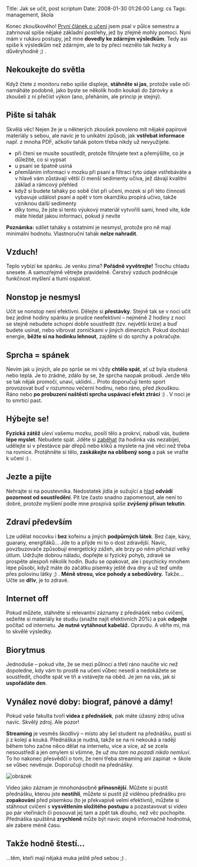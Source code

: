 Title: Jak se učit, post scriptum
Date: 2008-01-30 01:26:00
Lang: cs
Tags: management, škola

Konec zkouškového! [První článek o učení]({filename}2007-11-17_jak-se-ucit.md) jsem psal v půlce semestru a zahrnoval spíše nějaké základní postřehy, jež by zřejmě mohly pomoci. Nyní mám v rukávu postupy, jež mne **dovedly ke zdárným výsledkům**. Tedy asi spíše k výsledkům než zdárným, ale to by přeci neznělo tak hezky a důvěryhodně ;) .

## Nekoukejte do světla

Když čtete z monitoru nebo spíše displeje, **stáhněte si jas**, protože vaše oči namáháte podobně, jako byste se několik hodin koukali do žárovky a zkoušeli z ní přečíst výkon (ano, přeháním, ale princip je stejný).

## Pište si tahák

Skvělá věc! Nejen že je u některých zkoušek povoleno mít nějaké papírové materiály s sebou, ale navíc je to unikátní způsob, jak **vstřebat informace** např. z mnoha PDF, ačkoliv tahák potom třeba nikdy už nevyužijete.

-   při čtení se musíte soustředit, protože filtrujete text a přemýšlíte, co je důležité, co si vypsat
-   u psaní se špatně usíná
-   přemíláním informací v mozku při psaní a filtraci tyto údaje vstřebáváte a v hlavě vám zůstávají větší či menší sedimenty učiva, jež dávají kvalitní základ a rámcový přehled
-   když si budete taháky po sobě číst při učení, mozek si při této činnosti vybavuje událost psaní a opět v tom okamžiku propírá učivo, takže vzniknou další sedimenty
-   díky tomu, že jste si tento výukový materiál vytvořili sami, hned víte, kde máte hledat jakou informaci, pokud ji nevíte

**Poznámka:** sdílet taháky s ostatními je nesmysl, protože pro ně mají minimální hodnotu. Vlastnoruční tahák **nelze nahradit**.

## Vzduch!

Teplo vybízí ke spánku. Je venku zima? **Pořádně vyvětrejte!** Trochu chladu snesete. A samozřejmě větrejte pravidelně. Čerstvý vzduch podněcuje funkčnost myšlení a tlumí ospalost.

## Nonstop je nesmysl

Učit se nonstop není efektivní. Dělejte si **přestávky**. Stejně tak se v noci učit bez jediné hodiny spánku je prudce neefektivní – nejméně 2 hodiny z noci se stejně nebudete schopni dobře soustředit (tzv. největší krize) a buď budete usínat, nebo vibrovat zorničkami v jiných dimenzích. Pokud dochází energie, **běžte si na hodinku lehnout**, zajděte si do sprchy a pokračujte.

## Sprcha = spánek

Nevím jak u jiných, ale po sprše se mi vždy **chtělo spát**, ať už byla studená nebo teplá. Je to zrádné, zdálo by se, že sprcha naopak probudí. Jenže tělo se tak nějak promočí, unaví, uklidní… Proto doporučuji tento sport provozovat buď v rozumnou večerní hodinu, nebo ráno, před zkouškou. Ráno nebo **po probuzení naštěstí sprcha uspávací efekt ztrácí** :) . V noci je to smrtící past.

## Hýbejte se!

**Fyzická zátěž** uleví vašemu mozku, posílí tělo a prokrví, nabudí vás, budete **lépe myslet**. Nebudete spát. Jděte si [zaběhat]({filename}2007-08-16_run-forrest-run.md) (ta hodinka vás nezabije), udělejte si v přestávce pár dřepů nebo kliků a myslete na jiné věci než třeba na rovnice. Protáhněte si tělo, **zaskákejte na oblíbený song** a pak se vraťte k učení :) .

## Jezte a pijte

Nehrajte si na poustevníka. Nedostatek jídla je sužující a [hlad](http://hlad.javorek.net) **odvádí pozornost od soustředění**. Pít lze často snadno zapomenout, ale není to dobré, protože myšlení podle mne prospívá spíše **zvýšený přísun tekutin**.

## Zdraví především

Lze udělat nocovku i **bez** kofeinu a jiných **podpůrných látek**. Bez čaje, kávy, guarany, energiťáků… Jde to a přijde mi to o dost zdravější. Navíc, povzbuzovače způsobují energetický zážeh, ale brzy po něm přichází velký útlum. Udržujte dobrou náladu, dopřejte si fyzický pohyb, zdravě se prospěte alespoň několik hodin. Budu se opakovat, ale i psychicky mnohem lépe působí, když máte do začátku písemky ještě dva dny a už teď umíte přes polovinu látky ;) . **Méně stresu, více pohody a sebedůvěry.** Takže… Učte se **dřív**, je to zdravé.

## Internet off

Pokud můžete, stáhněte si relevantní záznamy z přednášek nebo cvičení, sežeňte si materiály ke studiu (snažte najít efektivních 20%) a pak **odpojte** počítač od internetu. **Je nutné vytáhnout kabeláž.** Opravdu. A věřte mi, má to skvělé výsledky.

## Biorytmus

Jednoduše – pokud víte, že se mezi půlnocí a třetí ráno naučíte víc než dopoledne, kdy vám to prostě na učení vůbec nesedí a nedokážete se soustředit, choďte spát ve tři a vstávejte na oběd. Je jen na vás, jak si **uspořádáte den**.

## Vynález nové doby: biograf, pánové a dámy!

Pokud vaše fakulta tvoří **videa z přednášek**, pak máte úžasný zdroj učiva navíc. Skvělý zdroj. Ale pozor!

**Streaming** je vesměs škodlivý – místo aby šel student na přednášku, pustí si ji z kolejí a kouká. Přednáška je nudná, takže se na ni nekouká a raději během toho začne něco dělat na internetu, více a více, až se zcela nesoustředí a jen omylem si všimne, že *už mu tam na pozadí nikdo nemluví*. To ho nakonec přesvědčí o tom, že není třeba streaming ani zapínat → škole se vůbec nevěnuje. Doporučuji chodit na přednášky.

![obrázek]({static}/images/34.jpg)

Video jako záznam je mnohonásobně **přínosnější**. Můžete si pustit přednášku, kterou jste **nestihli**, můžete si pustit již viděnou přednášku pro **zopakování** před písemkou (to je překvapivě velmi efektivní), můžete si stáhnout cvičení s **vysvětlením složitého postupu** a pozastavovat si video po pár vteřinách či posouvat jej tam a zpět tak dlouho, než věc pochopíte. Přednáška spuštěná **zrychleně** může být navíc stejně informačně hodnotná, ale zabere méně času.

## Takže hodně štestí…

…těm, kteří mají nějaká muka ještě před sebou ;) .
